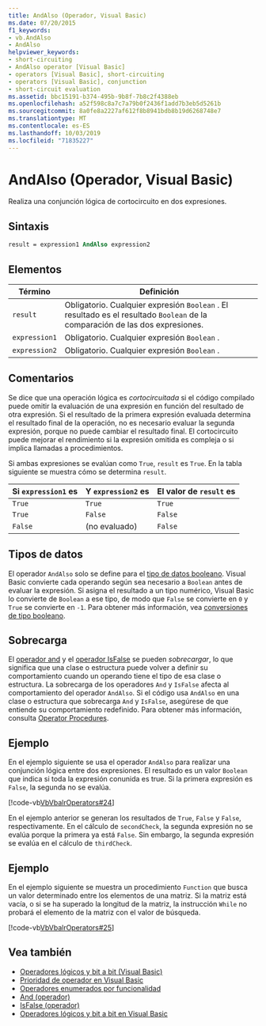 ```yaml
---
title: AndAlso (Operador, Visual Basic)
ms.date: 07/20/2015
f1_keywords:
- vb.AndAlso
- AndAlso
helpviewer_keywords:
- short-circuiting
- AndAlso operator [Visual Basic]
- operators [Visual Basic], short-circuiting
- operators [Visual Basic], conjunction
- short-circuit evaluation
ms.assetid: bbc15191-b374-495b-9b8f-7b8c2f4388eb
ms.openlocfilehash: a52f598c8a7c7a79b0f2436f1add7b3eb5d5261b
ms.sourcegitcommit: 8a0fe8a2227af612f8b8941bdb8b19d6268748e7
ms.translationtype: MT
ms.contentlocale: es-ES
ms.lasthandoff: 10/03/2019
ms.locfileid: "71835227"
---
```

# <a name="andalso-operator-visual-basic"></a>AndAlso (Operador, Visual Basic)
Realiza una conjunción lógica de cortocircuito en dos expresiones.  
  
## <a name="syntax"></a>Sintaxis  
  
```vb
result = expression1 AndAlso expression2  
```  
  
## <a name="parts"></a>Elementos  
  
|Término|Definición|  
|---|---|  
|`result`|Obligatorio. Cualquier expresión `Boolean` . El resultado es el resultado `Boolean` de la comparación de las dos expresiones.|  
|`expression1`|Obligatorio. Cualquier expresión `Boolean` .|  
|`expression2`|Obligatorio. Cualquier expresión `Boolean` .|  
  
## <a name="remarks"></a>Comentarios  
 Se dice que una operación lógica es *cortocircuitada* si el código compilado puede omitir la evaluación de una expresión en función del resultado de otra expresión. Si el resultado de la primera expresión evaluada determina el resultado final de la operación, no es necesario evaluar la segunda expresión, porque no puede cambiar el resultado final. El cortocircuito puede mejorar el rendimiento si la expresión omitida es compleja o si implica llamadas a procedimientos.  
  
 Si ambas expresiones se evalúan como `True`, `result` es `True`. En la tabla siguiente se muestra cómo se determina `result`.  
  
|Si `expression1` es|Y `expression2` es|El valor de `result` es|  
|---|---|---|  
|`True`|`True`|`True`|  
|`True`|`False`|`False`|  
|`False`|(no evaluado)|`False`|  
  
## <a name="data-types"></a>Tipos de datos  
 El operador `AndAlso` solo se define para el [tipo de datos booleano](../../../visual-basic/language-reference/data-types/boolean-data-type.md). Visual Basic convierte cada operando según sea necesario a `Boolean` antes de evaluar la expresión. Si asigna el resultado a un tipo numérico, Visual Basic lo convierte de `Boolean` a ese tipo, de modo que `False` se convierte en `0` y `True` se convierte en `-1`.
Para obtener más información, vea [conversiones de tipo booleano](../data-types/boolean-data-type.md#type-conversions).
  
## <a name="overloading"></a>Sobrecarga  
 El [operador and](../../../visual-basic/language-reference/operators/and-operator.md) y el [operador IsFalse](../../../visual-basic/language-reference/operators/isfalse-operator.md) se pueden *sobrecargar*, lo que significa que una clase o estructura puede volver a definir su comportamiento cuando un operando tiene el tipo de esa clase o estructura. La sobrecarga de los operadores `And` y `IsFalse` afecta al comportamiento del operador `AndAlso`. Si el código usa `AndAlso` en una clase o estructura que sobrecarga `And` y `IsFalse`, asegúrese de que entiende su comportamiento redefinido. Para obtener más información, consulta [Operator Procedures](../../../visual-basic/programming-guide/language-features/procedures/operator-procedures.md).  
  
## <a name="example"></a>Ejemplo  
 En el ejemplo siguiente se usa el operador `AndAlso` para realizar una conjunción lógica entre dos expresiones. El resultado es un valor `Boolean` que indica si toda la expresión conunida es true. Si la primera expresión es `False`, la segunda no se evalúa.  
  
 [!code-vb[VbVbalrOperators#24](~/samples/snippets/visualbasic/VS_Snippets_VBCSharp/VbVbalrOperators/VB/Class1.vb#24)]  
  
 En el ejemplo anterior se generan los resultados de `True`, `False` y `False`, respectivamente. En el cálculo de `secondCheck`, la segunda expresión no se evalúa porque la primera ya está `False`. Sin embargo, la segunda expresión se evalúa en el cálculo de `thirdCheck`.  
  
## <a name="example"></a>Ejemplo  
 En el ejemplo siguiente se muestra un procedimiento `Function` que busca un valor determinado entre los elementos de una matriz. Si la matriz está vacía, o si se ha superado la longitud de la matriz, la instrucción `While` no probará el elemento de la matriz con el valor de búsqueda.  
  
 [!code-vb[VbVbalrOperators#25](~/samples/snippets/visualbasic/VS_Snippets_VBCSharp/VbVbalrOperators/VB/Class1.vb#25)]  
  
## <a name="see-also"></a>Vea también

- [Operadores lógicos y bit a bit (Visual Basic)](../../../visual-basic/language-reference/operators/logical-bitwise-operators.md)
- [Prioridad de operador en Visual Basic](../../../visual-basic/language-reference/operators/operator-precedence.md)
- [Operadores enumerados por funcionalidad](../../../visual-basic/language-reference/operators/operators-listed-by-functionality.md)
- [And (operador)](../../../visual-basic/language-reference/operators/and-operator.md)
- [IsFalse (operador)](../../../visual-basic/language-reference/operators/isfalse-operator.md)
- [Operadores lógicos y bit a bit en Visual Basic](../../../visual-basic/programming-guide/language-features/operators-and-expressions/logical-and-bitwise-operators.md)

